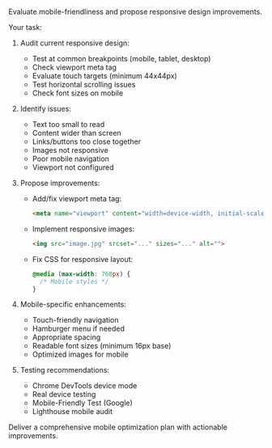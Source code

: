 Evaluate mobile-friendliness and propose responsive design improvements.

Your task:
1. Audit current responsive design:
   - Test at common breakpoints (mobile, tablet, desktop)
   - Check viewport meta tag
   - Evaluate touch targets (minimum 44x44px)
   - Test horizontal scrolling issues
   - Check font sizes on mobile

2. Identify issues:
   - Text too small to read
   - Content wider than screen
   - Links/buttons too close together
   - Images not responsive
   - Poor mobile navigation
   - Viewport not configured

3. Propose improvements:
   - Add/fix viewport meta tag:
     ```html
     <meta name="viewport" content="width=device-width, initial-scale=1">
     ```
   - Implement responsive images:
     ```html
     <img src="image.jpg" srcset="..." sizes="..." alt="">
     ```
   - Fix CSS for responsive layout:
     ```css
     @media (max-width: 768px) {
       /* Mobile styles */
     }
     ```

4. Mobile-specific enhancements:
   - Touch-friendly navigation
   - Hamburger menu if needed
   - Appropriate spacing
   - Readable font sizes (minimum 16px base)
   - Optimized images for mobile

5. Testing recommendations:
   - Chrome DevTools device mode
   - Real device testing
   - Mobile-Friendly Test (Google)
   - Lighthouse mobile audit

Deliver a comprehensive mobile optimization plan with actionable improvements.
